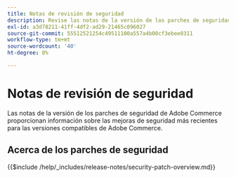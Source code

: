 ```yaml
---
title: Notas de revisión de seguridad
description: Revise las notas de la versión de los parches de seguridad de Adobe Commerce.
exl-id: a3d78211-41ff-4df2-ad29-21465c096027
source-git-commit: 55512521254c49511100a557a4b00cf3ebee0311
workflow-type: tm+mt
source-wordcount: '40'
ht-degree: 0%

---
```



# Notas de revisión de seguridad

Las notas de la versión de los parches de seguridad de Adobe Commerce proporcionan información sobre las mejoras de seguridad más recientes para las versiones compatibles de Adobe Commerce.

## Acerca de los parches de seguridad

{{$include /help/_includes/release-notes/security-patch-overview.md}}

<!-- Last updated from includes: 2025-05-28 16:37:31 -->
